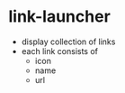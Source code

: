 # link-launcher

-   display collection of links
-   each link consists of
    -   icon
    -   name
    -   url
